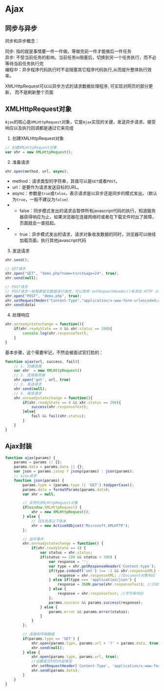 # Ajax


## 同步与异步


同步和异步概念： 

同步: 指的就是事情要一件一件做。等做完前一件才能做后一件任务 <br>
异步: 不受当前任务的影响，当前任务io阻塞后，切换到另一个任务执行，而不必等待当前任务执行完<br>
编程中：异步程序代码执行时不会阻塞其它程序代码执行,从而提升整体执行效率。

XMLHttpRequest可以以异步方式的请求数据处理程序,  可实现对网页的部分更新， 而不是刷新整个页面

## XMLHttpRequest对象
`Ajax`的核心是`XMLHttpRequest`对象，它是`Ajax`实现的关键，发送异步请求、接受响应以及执行回调都是通过它来完成


1. 创建XMLHttpRequest对象

```js
// 创建XMLHttpRequest对象
var xhr = new XMLHttpRequest();
``` 

2. 准备请求

```js
xhr.open(method, url, async);
```
- method：请求类型的字符串，其值可以是`GET`或者`POST`。
- url：是要作为请求发送目标的URL。
- async：参数是`true`或`false`，表示请求是以异步还是同步的模式发出。（默认为`true`，一般不建议为`false`）
- - false：同步模式发出的请求会暂停所有javascript代码的执行，知道服务器获得响应为止，如果浏览器在连接网络时或者在下载文件时出了故障，页面就会一直挂起。
- - true：异步模式发出的请求，请求对象收发数据的同时，浏览器可以继续加载页面，执行其他javascript代码



3. 发送请求
```js
xhr.send();

// GET请求
xhr.open("GET", "demo.php?name=tsrot&age=24", true);
xhr.send(null);

// POST请求
// POST请求一般需要提交数据进行请求，可以使用 setRequestHeader()来添加 HTTP 头。然后在send()方法中规定您希望发送的数据：
xhr.open("POST", "demo.php", true);
xhr.setRequestHeder("Content-Type","application/x-www-form-urlencoded;charset=UTF-8");
xhr.send(data)
```

4. 处理响应
```js
xhr.onreadystatechange = function(){
    if(xhr.readyState == 4 && xhr.status == 200){
        console.log(xhr.responseText);
    }
}
```
基本步骤，这个需要牢记，不然会被面试官打脸的：
```js
function ajax(url, success, fail){
    // 1. 创建连接
    var xhr  = new XMLHttpRequest()
    // 2. 连接服务器
    xhr.open('get', url, true)
    // 3. 发送请求
    xhr.send(null);
    // 4. 接受请求
    xhr.onreadystatechange = function(){
        if(xhr.readyState == 4 && xhr.status == 200){
            success(xhr.responseText);
        }else{
            fail && fail(xhr.status);
        }
    }
}
```

## Ajax封装

```js
function ajax(params) {
    params = params || {};
    params.data = params.data || {};
    var json = params.jsonp ? jsonp(params) : json(params);
    // ajax请求
    function json(params) {
        params.type = (params.type || 'GET').toUpperCase();
        params.data = formatParams(params.data);
        var xhr = null;

        // 实例化XMLHttpRequest对象
        if(window.XMLHttpRequest) {
            xhr = new XMLHttpRequest();
        } else {
            // IE6及其以下版本
            xhr = new ActiveXObjcet('Microsoft.XMLHTTP');
        };

        // 监听事件
        xhr.onreadystatechange = function() {
            if(xhr.readyState == 4) {
                var status = xhr.status;
                if(status >= 200 && status < 300) {
                    var response = '';
                    var type = xhr.getResponseHeader('Content-type');
                    if(type.indexOf('xml') !== -1 && xhr.responseXML) {
                        response = xhr.responseXML; //Document对象响应
                    } else if(type === 'application/json') {
                        response = JSON.parse(xhr.responseText); //JSON响应
                    } else {
                        response = xhr.responseText; //字符串响应
                    };
                    params.success && params.success(response);
                } else {
                    params.error && params.error(status);
                }
            }
        };

        // 连接和传输数据
        if(params.type == 'GET') {
            xhr.open(params.type, params.url + '?' + params.data, true);
            xhr.send(null);
        } else {
            xhr.open(params.type, params.url, true);
            //设置提交时的内容类型
            xhr.setRequestHeader('Content-Type', 'application/x-www-form-urlencoded; charset=UTF-8');
            xhr.send(params.data);
        }
    }
}
```